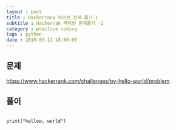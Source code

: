```yaml
---
layout : post
title : Hackerrank 파이썬 문제 풀기-1
subtitle : Hackerrak 파이썬 문제풀기 -1
category : practice coding
tags : python
date : 2019-03-11 18:00:00
---
```


## 문제 

https://www.hackerrank.com/challenges/py-hello-world/problem

## 풀이
~~~

print("hellow, world")

~~~

